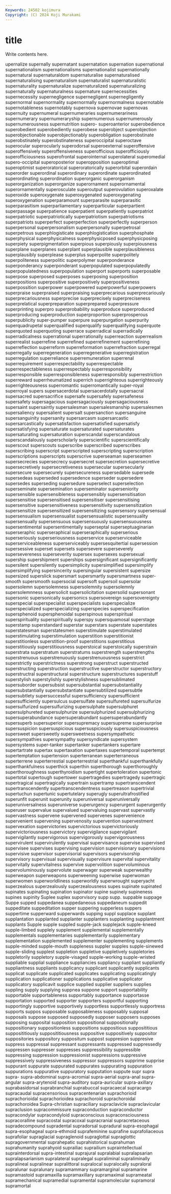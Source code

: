 ```yaml
---
Keywords: 24502 kojimura
Copyright: (C) 2024 Koji Murakami
---
```


# title

Write contents here.



upernalize supernally supernatant supernatation
supernation supernational supernationalism supernationalisms supernationalist supernationally supernatural supernaturaldom supernaturalise supernaturalised
supernaturalising supernaturalism supernaturalist supernaturalistic supernaturality supernaturalize supernaturalized supernaturalizing supernaturally supernaturalness
supernature supernecessities supernecessity supernegligence supernegligent supernegligently supernormal supernormality supernormally supernormalness
supernotable supernotableness supernotably supernova supernovae supernovas supernuity supernumeral supernumeraries supernumerariness
supernumerary supernumeraryship supernumerous supernumerously supernumerousness supernutrition supero- superoanterior superobedience superobedient
superobediently superobese superobject superobjection superobjectionable superobjectionably superobligation superobstinate superobstinately superobstinateness
superoccipital superoctave superocular superocularly superodorsal superoexternal superoffensive superoffensively superoffensiveness superofficious
superofficiously superofficiousness superofrontal superointernal superolateral superomedial supero-occipital superoposterior superopposition superoptimal
superoptimist superoratorical superoratorically superorbital superordain superorder superordinal superordinary superordinate superordinated
superordinating superordination superorganic superorganism superorganization superorganize superornament superornamental superornamentally superosculate
superoutput superovulation superoxalate superoxide superoxygenate superoxygenated superoxygenating superoxygenation superparamount superparasite
superparasitic superparasitism superparliamentary superparticular superpartient superpassage superpatience superpatient superpatiently superpatriot
superpatriotic superpatriotically superpatriotism superpatriotisms superpatriots superperfect superperfection superperfectly superperson superpersonal
superpersonalism superpersonally superpetrosal superpetrous superphlogisticate superphlogistication superphosphate superphysical superphysicalness superphysicposed
superphysicposing superpiety superpigmentation superpious superpiously superpiousness superplane superplanes superplant superplausible
superplausibleness superplausibly superplease superplus superpolite superpolitely superpoliteness superpolitic superpolymer superponderance
superponderancy superponderant superpopulated superpopulatedly superpopulatedness superpopulation superport superports superposable superpose
superposed superposes superposing superposition superpositions superpositive superpositively superpositiveness superpossition superpower
superpowered superpowerful superpowers superpraise superpraised superpraising superprecarious superprecariously superprecariousness superprecise
superprecisely superpreciseness superprelatical superpreparation superprepared superpressure superprinting superpro superprobability superproduce
superproduced superproducing superproduction superproportion superprosperous superpublicity super-pumper superpure superpurgation superpurity
superquadrupetal superqualified superqualify superqualifying superquote superquoted superquoting superrace superradical superradically
superradicalness superrational superrationally superreaction superrealism superrealist superrefine superrefined superrefinement superrefining
superreflection superreform superreformation superrefraction superregal superregally superregeneration superregenerative superregistration superregulation
superreliance superremuneration superrenal superrequirement superrespectability superrespectable superrespectableness superrespectably superresponsibility superresponsible
superresponsibleness superresponsibly superrestriction superreward superrheumatized superrich superrighteous superrighteously superrighteousness superromantic
superromantically super-royal superroyal supers supersacerdotal supersacerdotally supersacral supersacred supersacrifice supersafe
supersafely supersafeness supersafety supersagacious supersagaciously supersagaciousness supersaint supersaintly supersalesman supersalesmanship
supersalesmen supersaliency supersalient supersalt supersanction supersanguine supersanguinity supersanity supersarcasm supersarcastic
supersarcastically supersatisfaction supersatisfied supersatisfy supersatisfying supersaturate supersaturated supersaturates supersaturating supersaturation
superscandal superscandalous superscandalously superscholarly superscientific superscientifically superscout superscouts superscribe superscribed
superscribes superscribing superscript superscripted superscripting superscription superscriptions superscripts superscrive superseaman
superseamen supersecrecies supersecrecy supersecret supersecretion supersecretive supersecretively supersecretiveness supersecular supersecularly
supersecure supersecurely supersecureness supersedable supersede supersedeas superseded supersedence superseder supersedere
supersedes superseding supersedure superselect superselection superseminate supersemination superseminator superseniority supersensible
supersensibleness supersensibly supersensitisation supersensitise supersensitised supersensitiser supersensitising supersensitive supersensitiveness supersensitivity
supersensitization supersensitize supersensitized supersensitizing supersensory supersensual supersensualism supersensualist supersensualistic supersensuality
supersensually supersensuous supersensuously supersensuousness supersentimental supersentimentally superseptal superseptuaginarian superseraphic superseraphical
superseraphically superserious superseriously superseriousness superservice superserviceable superserviceableness superserviceably supersesquitertial supersession
supersessive superset supersets supersevere superseverely supersevereness superseverity supersex supersexes supersexual
supership supershipment superships supersignificant supersignificantly supersilent supersilently supersimplicity supersimplified supersimplify
supersimplifying supersincerity supersingular supersistent supersize supersized superslick supersmart supersmartly supersmartness
super-smooth supersmooth supersocial supersoft supersoil supersolar supersolemn supersolemness supersolemnity supersolemnly
supersolemnness supersolicit supersolicitation supersolid supersonant supersonic supersonically supersonics supersovereign supersovereignty
superspecial superspecialist superspecialists superspecialize superspecialized superspecializing superspecies superspecification supersphenoid supersphenoidal
superspinous superspiritual superspirituality superspiritually superspy supersquamosal superstage superstamp superstandard superstar
superstars superstate superstates superstatesman superstatesmen superstimulate superstimulated superstimulating superstimulation superstition
superstitionist superstitionless superstition-proof superstitions superstitious superstitiously superstitiousness superstoical superstoically superstrain
superstrata superstratum superstratums superstrength superstrengths superstrenuous superstrenuously superstrenuousness superstrict superstrictly
superstrictness superstrong superstruct superstructed superstructing superstruction superstructive superstructor superstructory superstructral
superstructural superstructure superstructures superstuff superstylish superstylishly superstylishness supersublimated supersuborder supersubsist
supersubstantial supersubstantiality supersubstantially supersubstantiate supersubtilized supersubtle supersubtlety supersuccessful supersufficiency supersufficient
supersufficiently supersulcus supersulfate supersulfureted supersulfurize supersulfurized supersulfurizing supersulphate supersulphuret supersulphureted
supersulphurize supersulphurized supersulphurizing supersuperabundance supersuperabundant supersuperabundantly supersuperb supersuperior supersupremacy supersupreme
supersurprise supersuspicion supersuspicious supersuspiciously supersuspiciousness supersweet supersweetly supersweetness supersympathetic supersympathies
supersympathy supersyndicate supersystem supersystems super-tanker supertanker supertankers supertare supertartrate supertax
supertaxation supertaxes supertemporal supertempt supertemptation supertension superterranean superterraneous superterrene superterrestial
superterrestrial superthankful superthankfully superthankfulness superthick superthin superthorough superthoroughly superthoroughness superthyroidism
supertight supertoleration supertonic supertotal supertough supertower supertragedies supertragedy supertragic supertragical
supertragically supertrain supertramp supertranscendent supertranscendently supertranscendentness supertreason supertrivial supertuchun supertunic
supertutelary superugly superultrafrostified superunfit superunit superunity superuniversal superuniversally superuniversalness superuniverse
superurgency superurgent superurgently superuser supervalue supervalued supervaluing supervast supervastly supervastness
supervene supervened supervenes supervenience supervenient supervening supervenosity supervention supervestment supervexation
supervictories supervictorious supervictoriously supervictoriousness supervictory supervigilance supervigilant supervigilantly supervigorous supervigorously
supervigorousness supervirulent supervirulently supervisal supervisance supervise supervised supervisee supervises supervising
supervision supervisionary supervisions supervisive supervisor supervisorial supervisors supervisorship supervisory supervisual
supervisually supervisure supervital supervitality supervitally supervitalness supervive supervolition supervoluminous supervoluminously
supervolute superwager superweak superwealthy superweapon superweapons superweening superwise superwoman superwomen
superworldliness superworldly superwrought superyacht superzealous superzealously superzealousness supes supinate supinated
supinates supinating supination supinator supine supinely supineness supines supinity Suplee
suplex suporvisory supp supp. suppable suppage Suppe supped suppedanea suppedaneous
suppedaneum suppedit suppeditate suppeditation supper suppering supperless suppers suppertime supperward
supperwards supping suppl supplace supplant supplantation supplanted supplanter supplanters supplanting
supplantment supplants Supple supple suppled supple-jack supplejack supple-kneed supple-limbed supplely
supplement supplemental supplementally supplementals supplementaries supplementarily supplementary supplementation supplemented supplementer
supplementing supplements supple-minded supple-mouth suppleness suppler supples supple-sinewed supple-sliding supplest
suppletion suppletive suppletively suppletories suppletorily suppletory supple-visaged supple-working supple-wristed suppliable
supplial suppliance suppliancies suppliancy suppliant suppliantly suppliantness suppliants supplicancy supplicant
supplicantly supplicants supplicat supplicate supplicated supplicates supplicating supplicatingly supplication supplicationer
supplications supplicative supplicator supplicatory supplicavit supplice supplied supplier suppliers supplies
suppling supply supplying suppnea suppone support supportability supportable supportableness supportably
supportance supportasse supportation supported supporter supporters supportful supporting supportingly supportive
supportively supportless supportlessly supportress supports suppos supposable supposableness supposably supposal
supposals suppose supposed supposedly supposer supposers supposes supposing supposital supposition
suppositional suppositionally suppositionary suppositionless suppositions suppositious supposititious supposititiously supposititiousness suppositive
suppositively suppositor suppositories suppository suppositum suppost suppresion suppresive suppress suppressal
suppressant suppressants suppressed suppressedly suppressen suppresser suppresses suppressibility suppressible suppressing
suppression suppressionist suppressions suppressive suppressively suppressiveness suppressor suppressors supprime supprise
suppurant suppurate suppurated suppurates suppurating suppuration suppurations suppurative suppuratory supputation
suppute supr supra supra- supra-abdominal supra-acromial supra-aerial supra-anal supra-angular supra-arytenoid
supra-auditory supra-auricular supra-axillary suprabasidorsal suprabranchial suprabuccal supracaecal supracargo supracaudal supracensorious
supracentenarian suprachorioid suprachorioidal suprachorioidea suprachoroid suprachoroidal suprachoroidea Supra-christian supraciliary supraclavicle
supraclavicular supraclusion supracommissure supraconduction supraconductor supracondylar supracondyloid supraconscious supraconsciousness supracoralline
supracostal supracoxal supracranial supracretaceous supradecompound supradental supradorsal supradural supra-esophagal supra-esophageal
supra-ethmoid suprafeminine suprafine suprafoliaceous suprafoliar supraglacial supraglenoid supraglottal supraglottic supragovernmental
suprahepatic suprahistorical suprahuman suprahumanity suprahyoid suprailiac suprailium supraintellectual suprainterdorsal supra-intestinal
suprajural supralabial supralapsarian supralapsarianism supralateral supralegal supraliminal supraliminally supralineal supralinear
supralittoral supralocal supralocally supraloral supralunar supralunary supramammary supramarginal supramarine supramastoid
supramaxilla supramaxillary supramaximal suprameatal supramechanical supramedial supramental supramolecular supramoral supramortal
